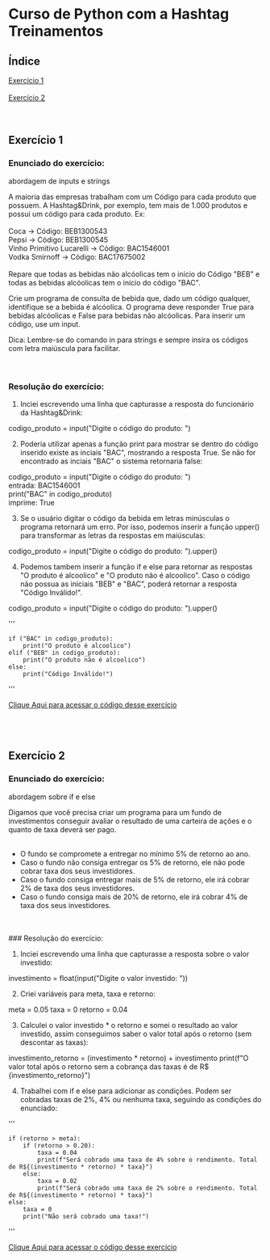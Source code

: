 # Curso de Python com a Hashtag Treinamentos
## Índice
[Exercício 1](https://github.com/Leticia-Souza94/Hashtag_Python/blob/main/Exerc%C3%ADcio_1.py)<br><br>
[Exercício 2](https://github.com/Leticia-Souza94/Hashtag_Python/blob/main/Exerc%C3%ADcio_2.py)<br><br>
<br>
## Exercício 1
### Enunciado do exercício:
abordagem de inputs e strings

A maioria das empresas trabalham com um Código para cada produto que possuem. A Hashtag&Drink, por exemplo, tem mais de 1.000 produtos e possui um código para cada produto. Ex: <br>
<br>
Coca -> Código: BEB1300543<br>
Pepsi -> Código: BEB1300545<br>
Vinho Primitivo Lucarelli -> Código: BAC1546001<br>
Vodka Smirnoff -> Código: BAC17675002<br>
<br>
Repare que todas as bebidas não alcóolicas tem o início do Código "BEB" e todas as bebidas alcóolicas tem o início do código "BAC".

Crie um programa de consulta de bebida que, dado um código qualquer, identifique se a bebida é alcóolica. O programa deve responder True para bebidas alcóolicas e False para bebidas não alcóolicas. Para inserir um código, use um input.

Dica: Lembre-se do comando in para strings e sempre insira os códigos com letra maiúscula para facilitar.
<br>
<br>
<br>
### Resolução do exercício:
1) Inciei escrevendo uma linha que capturasse a resposta do funcionário da Hashtag&Drink:

codigo_produto = input("Digite o código do produto: ")<br>

2) Poderia utilizar apenas a função print para mostrar se dentro do código inserido existe as inciais "BAC", mostrando a resposta True. Se não for encontrado as inciais "BAC" o sistema retornaria false:

codigo_produto = input("Digite o código do produto: ")<br>
entrada: BAC1546001<br>
print("BAC" in codigo_produto)<br>
imprime: True<br>

3) Se o usuário digitar o código da bebida em letras minúsculas o programa retornará um erro. Por isso, podemos inserir a função upper() para transformar as letras da respostas em maiúsculas:

codigo_produto = input("Digite o código do produto: ").upper()<br>

4) Podemos tambem inserir a função if e else para retornar as respostas "O produto é alcoolico" e "O produto não é alcoolico". Caso o código não possua as iniciais "BEB" e "BAC", poderá retornar a resposta "Código Inválido!".

codigo_produto = input("Digite o código do produto: ").upper()<br>

'''

    if ("BAC" in codigo_produto):
        print("O produto é alcoolico")
    elif ("BEB" in codigo_produto):
        print("O produto não é alcoolico")
    else:
        print("Código Inválido!")
'''

[Clique Aqui para acessar o código desse exercício](https://github.com/Leticia-Souza94/Hashtag_Python/blob/main/Exerc%C3%ADcio_1.py)
<br>
<br>
<br>
<br>
## Exercício 2
### Enunciado do exercício:
abordagem sobre if e else

Digamos que você precisa criar um programa para um fundo de investimentos conseguir avaliar o resultado de uma carteira de ações e o quanto de taxa deverá ser pago.<br><br>

- O fundo se compromete a entregar no mínimo 5% de retorno ao ano.<br>
- Caso o fundo não consiga entregar os 5% de retorno, ele não pode cobrar taxa dos seus investidores.<br>
- Caso o fundo consiga entregar mais de 5% de retorno, ele irá cobrar 2% de taxa dos seus investidores.<br>
- Caso o fundo consiga mais de 20% de retorno, ele irá cobrar 4% de taxa dos seus investidores.<br>
<br>
<br>
### Resolução do exercício:

1) Inciei escrevendo uma linha que capturasse a resposta sobre o valor investido:

investimento = float(input("Digite o valor investido: "))

2) Criei variáveis para meta, taxa e retorno:

meta = 0.05
taxa = 0
retorno = 0.04

3) Calculei o valor investido * o retorno e somei o resultado ao valor investido, assim conseguimos saber o valor total após o retorno (sem descontar as taxas):

investimento_retorno = (investimento * retorno) + investimento
print(f"O valor total após o retorno sem a cobrança das taxas é de R$ {investimento_retorno}")

4) Trabalhei com if e else para adicionar as condições. Podem ser cobradas taxas de 2%, 4% ou nenhuma taxa, seguindo as condições do enunciado:

'''

    if (retorno > meta):
        if (retorno > 0.20):
            taxa = 0.04
            print(f"Será cobrado uma taxa de 4% sobre o rendimento. Total de R${(investimento * retorno) * taxa}")
        else:
            taxa = 0.02
            print(f"Será cobrado uma taxa de 2% sobre o rendimento. Total de R${(investimento * retorno) * taxa}")
    else:
        taxa = 0
        print("Não será cobrado uma taxa!")
'''
    
[Clique Aqui para acessar o código desse exercício](https://github.com/Leticia-Souza94/Hashtag_Python/blob/main/Exerc%C3%ADcio_2.py)
<br>
<br>
<br>
